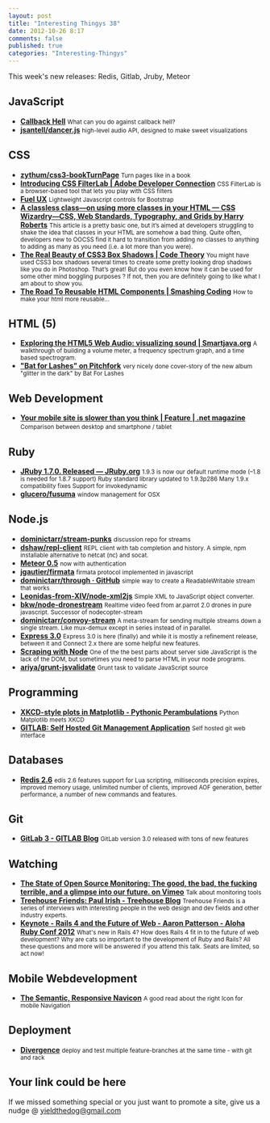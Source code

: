```yaml
--- 
layout: post 
title: "Interesting Thingys 38" 
date: 2012-10-26 8:17 
comments: false 
published: true 
categories: "Interesting-Thingys" 
--- 
```

This week's new releases: Redis, Gitlab, Jruby, Meteor

<!-- More -->

## JavaScript

- **[Callback Hell](http://callbackhell.com/)**
    <small>What can you do against callback hell?</small>
- **[jsantell/dancer.js](https://github.com/jsantell/dancer.js)**
    <small>high-level audio API, designed to make sweet visualizations</small>
 
## CSS

- **[zythum/css3-bookTurnPage](https://github.com/zythum/css3-bookTurnPage)**
    <small>Turn pages like in a book</small>
- **[Introducing CSS FilterLab | Adobe Developer Connection](http://www.adobe.com/devnet/html5/articles/css-filterlab.html)**
    <small>CSS FilterLab is a browser-based tool that lets you play with CSS filters</small>
- **[Fuel UX](http://exacttarget.github.com/fuelux/)**
    <small>Lightweight Javascript controls for Bootstrap</small>
- **[A classless class—on using more classes in your HTML — CSS Wizardry—CSS, Web Standards, Typography, and Grids by Harry Roberts](http://csswizardry.com/2012/10/a-classless-class-on-using-more-classes-in-your-html/)**
    <small>This article is a pretty basic one, but it’s aimed at developers struggling to shake the idea that classes in your HTML are somehow a bad thing. Quite often, developers new to OOCSS find it hard to transition from adding no classes to anything to adding as many as you need (i.e. a lot more than you were). </small>
- **[The Real Beauty of CSS3 Box Shadows | Code Theory](http://codetheory.in/the-real-beauty-of-css3-box-shadows/)**
    <small>You might have used CSS3 box shadows several times to create some pretty looking drop shadows like you do in Photoshop. That’s great! But do you even know how it can be used for some other mind boggling purposes ? If not, then you are definitely going to like what I am about to show you.</small>
- **[The Road To Reusable HTML Components | Smashing Coding](http://coding.smashingmagazine.com/2012/10/23/road-reusable-html-components/)**
    <small>How to make your html more reusable...</small>
 
## HTML (5)

- **[Exploring the HTML5 Web Audio: visualizing sound | Smartjava.org](http://www.smartjava.org/content/exploring-html5-web-audio-visualizing-sound)**
    <small>A walkthrough of building a volume meter, a frequency spectrum graph, and a time based spectrogram.</small>
- **["Bat for Lashes" on Pitchfork](http://pitchfork.com/features/cover-story/reader/bat-for-lashes/)**
    <small>very nicely done cover-story of the new album "glitter in the dark" by Bat For Lashes</small>
 
## Web Development

- **[Your mobile site is slower than you think | Feature | .net magazine](http://www.netmagazine.com/features/your-mobile-site-slower-you-think)**
    <small>Comparison between desktop and smartphone / tablet </small>
 
## Ruby

- **[JRuby 1.7.0. Released — JRuby.org](http://jruby.org/2012/10/22/jruby-1-7-0.html)**
    <small>1.9.3 is now our default runtime mode (–1.8 is needed for 1.8.7 support) Ruby standard library updated to 1.9.3p286 Many 1.9.x compatibility fixes Support for invokedynamic</small>
- **[glucero/fusuma](https://github.com/glucero/fusuma)**
    <small>window management for OSX</small>
 
## Node.js

- **[dominictarr/stream-punks](https://github.com/dominictarr/stream-punks)**
    <small>discussion repo for streams</small>
- **[dshaw/repl-client](https://github.com/dshaw/repl-client)**
    <small>REPL client with tab completion and history. A simple, npm installable alternative to netcat (nc) and socat. </small>
- **[Meteor 0.5](http://www.meteor.com/blog/2012/10/17/meteor-050-authentication-user-accounts-new-screencast)**
    <small>now with authentication</small>
- **[jgautier/firmata](https://github.com/jgautier/firmata)**
    <small>firmata protocol implemented in javascript </small>
- **[dominictarr/through · GitHub](https://github.com/dominictarr/through)**
    <small>simple way to create a ReadableWritable stream that works</small>
- **[Leonidas-from-XIV/node-xml2js](https://github.com/Leonidas-from-XIV/node-xml2js)**
    <small>Simple XML to JavaScript object converter.</small>
- **[bkw/node-dronestream](https://github.com/bkw/node-dronestream)**
    <small>Realtime video feed from ar.parrot 2.0 drones in pure javascript. Successor of nodecopter-stream</small>
- **[dominictarr/convoy-stream](https://github.com/dominictarr/convoy-stream)**
    <small>A meta-stream for sending multiple streams down a single stream. Like mux-demux except in series instead of in parallel.</small>
- **[Express 3.0](http://tjholowaychuk.com/post/34189797102/express-3-0)**
    <small>Express 3.0 is here (finally) and while it is mostly a refinement release, between it and Connect 2.x there are some helpful new features.</small>
- **[Scraping with Node](http://maxogden.com/scraping-with-node.html)**
    <small>One of the the best parts about server side JavaScript is the lack of the DOM, but sometimes you need to parse HTML in your node programs.</small>
- **[ariya/grunt-jsvalidate](https://github.com/ariya/grunt-jsvalidate)**
    <small>Grunt task to validate JavaScript source</small>
 
## Programming

- **[XKCD-style plots in Matplotlib - Pythonic Perambulations](http://jakevdp.github.com/blog/2012/10/07/xkcd-style-plots-in-matplotlib/)**
    <small>Python Matplotlib meets XKCD</small>
- **[GITLAB: Self Hosted Git Management Application](http://gitlabhq.com/)**
    <small>Self hosted git web interface</small>
 
## Databases

- **[Redis 2.6](http://redis.io/download#2.6.0)**
    <small>edis 2.6 features support for Lua scripting, milliseconds precision expires, improved memory usage, unlimited number of clients, improved AOF generation, better performance, a number of new commands and features.</small>
 
## Git

- **[GitLab 3 - GITLAB Blog](http://blog.gitlabhq.com/gitlab-3-dot-0-released/)**
    <small>GitLab version 3.0 released with tons of new features</small>
 
## Watching

- **[The State of Open Source Monitoring: The good, the bad, the fucking terrible, and a glimpse into our future. on Vimeo](http://vimeo.com/album/2106741/video/51120680)**
    <small>Talk about monitoring tools</small>
- **[Treehouse Friends: Paul Irish - Treehouse Blog](http://blog.teamtreehouse.com/treehouse-friends-paul-irish)**
    <small>Treehouse Friends is a series of interviews with interesting people in the web design and dev fields and other industry experts.</small>
- **[Keynote - Rails 4 and the Future of Web - Aaron Patterson - Aloha Ruby Conf 2012](http://confreaks.com/videos/1228-aloharuby2012-keynote-rails-4-and-the-future-of-web)**
    <small>What's new in Rails 4? How does Rails 4 fit in to the future of web development? Why are cats so important to the development of Ruby and Rails? All these questions and more will be answered if you attend this talk. Seats are limited, so act now!</small>
 
## Mobile Webdevelopment

- **[The Semantic, Responsive Navicon](http://mobile.smashingmagazine.com/2012/10/08/the-semantic-responsive-design-navicon/)**
    <small>A good read about the right Icon for mobile Navigation</small>
 
## Deployment

- **[Divergence](http://layervault.tumblr.com/post/33781162425/divergence)**
    <small>deploy and test multiple feature-branches at the same time - with git and rack </small>
 
 
 
## Your link could be here

If we missed something special or you just want to promote a site, give us a nudge @ <a href='&#109;&#97;&#105;&#108;t&#111;&#58;%7&#57;&#105;eld&#116;%68%65do%67&#64;gmail&#37;2&#69;c&#37;6&#70;m'>y&#105;eldt&#104;&#101;dog&#64;&#103;mail&#46;&#99;&#111;m</a>

